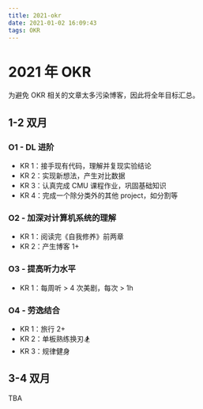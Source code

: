 ```yaml
---
title: 2021-okr
date: 2021-01-02 16:09:43
tags: OKR
---
```


# 2021 年 OKR

为避免 OKR 相关的文章太多污染博客，因此将全年目标汇总。

## 1-2 双月

### O1 - DL 进阶

- KR 1：接手现有代码，理解并复现实验结论
- KR 2：实现新想法，产生对比数据
- KR 3：认真完成 CMU 课程作业，巩固基础知识
- KR 4：完成一个除分类外的其他 project，如分割等

### O2 - 加深对计算机系统的理解

- KR 1：阅读完《自我修养》前两章
- KR 2：产生博客 1+

### O3 - 提高听力水平

- KR 1：每周听 > 4 次美剧，每次 > 1h

### O4 - 劳逸结合

- KR 1：旅行 2+
- KR 2：单板熟练换刃🏂
- KR 3：规律健身

## 3-4 双月

TBA
